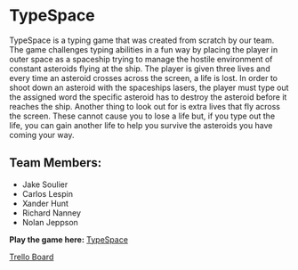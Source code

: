 # TypeSpace

TypeSpace is a typing game that was created from scratch by our team.  The game challenges typing abilities in a fun way by placing the player in outer space as a spaceship trying to manage the hostile environment of constant asteroids flying at the ship.  The player is given three lives and every time an asteroid crosses across the screen, a life is lost.  In order to shoot down an asteroid with the spaceships lasers, the player must type out the assigned word the specific asteroid has to destroy the asteroid before it reaches the ship.  Another thing to look out for is extra lives that fly across the screen.  These cannot cause you to lose a life but, if you type out the life, you can gain another life to help you survive the asteroids you have coming your way.

## Team Members:
* Jake Soulier
* Carlos Lespin
* Xander Hunt
* Richard Nanney
* Nolan Jeppson

**Play the game here:**
[TypeSpace](https://calesi19.github.io/TypeSpace/)

[Trello Board](https://trello.com/b/WbZarUBb/typespace)


